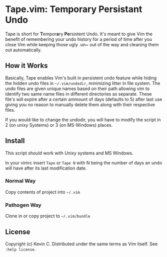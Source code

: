# Tape.vim: Temporary Persistant Undo

Tape is short for **T**empor**a**ry **Pe**rsistent Undo. It's meant to give Vim
the benefit of remembering your undo history for a period of time after you
close Vim while keeping those ugly .un~ out of the way and cleaning them out
automatically.

## How it Works

Basically, Tape enables Vim's built in persistent undo feature while hiding the 
hidden undo files in `~/.vim/undodir`, minimizing litter in file system. The
undo files are given unique names based on their path allowing vim to identify
two same name files in different directories as separate. These file's will
expire after a certain ammount of days (defaults to 5) after last use giving
you no reason to manually delete them along with their respective files.

If you would like to change the undodir, you will have to modify the script in
2 (on unixy Systems) or 3 (on MS-Windows) places.

## Install

This script should work with Unixy systems and MS Windows.

In your vimrc insert `Tape` or `Tape N` with N being the number of days an undo
will have after its last modification date.

### Normal Way

Copy contents of project into `~/.vim`

### Pathogen Way

Clone in or copy project to `~/.vim/bundle`

## License
Copyright (c) Kevin C. Distributed under the same terms as Vim itself. See
`:help license`.
